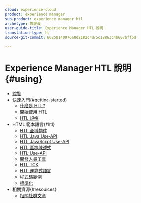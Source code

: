 ```yaml
---
cloud: experience-cloud
product: experience manager
sub-product: experience manager htl
archetype: 管理員
user-guide-title: Experience Manager HTL 說明
translation-type: ht
source-git-commit: 60258140976a8d2182c4d75c18863c4b607bffbd

---
```



# Experience Manager HTL 說明 {#using}

+ [綜覽](overview.md)
+ 快速入門{#getting-started}
   + [什麼是 HTL?](update.md)
   + [開始使用 HTL](getting-started.md)
   + [HTL 規格](htl-specification.md)
+ HTML 範本語言{#htl}
   + [HTL 全域物件](global-objects.md)
   + [HTL Java Use-API](use-api-java.md)
   + [HTL JavaScript Use-API](use-api-javascript.md)
   + [HTL 區塊陳述式](block-statements.md)
   + [HTL Use-API](use-api.md)
   + [開發人員工具](dev-tools.md)
   + [HTL TCK](htl-tck.md)
   + [HTL 運算式語言](expression-language.md)
   + [程式碼範例](code-samples.md)
   + [標準化](standardization.md)
+ 相關資源{#resources}
   + [相關社群文章](related-community-articles.md)
